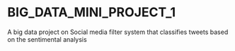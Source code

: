 # BIG_DATA_MINI_PROJECT_1
A big data project on Social media filter system that classifies tweets based on the sentimental analysis
